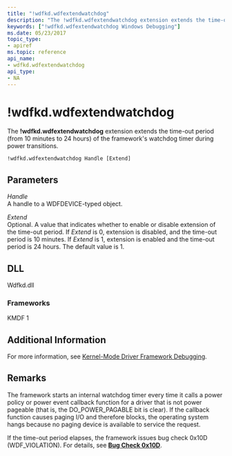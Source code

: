 ```yaml
---
title: "!wdfkd.wdfextendwatchdog"
description: "The !wdfkd.wdfextendwatchdog extension extends the time-out period (from 10 minutes to 24 hours) of the framework's watchdog timer during power transitions."
keywords: ["!wdfkd.wdfextendwatchdog Windows Debugging"]
ms.date: 05/23/2017
topic_type:
- apiref
ms.topic: reference
api_name:
- wdfkd.wdfextendwatchdog
api_type:
- NA
---
```


# !wdfkd.wdfextendwatchdog

The **!wdfkd.wdfextendwatchdog** extension extends the time-out period (from 10 minutes to 24 hours) of the framework's watchdog timer during power transitions.

```dbgcmd
!wdfkd.wdfextendwatchdog Handle [Extend]
```

## Parameters

<span id="_______Handle______"></span><span id="_______handle______"></span><span id="_______HANDLE______"></span> *Handle*   
A handle to a WDFDEVICE-typed object.

<span id="_______Extend______"></span><span id="_______extend______"></span><span id="_______EXTEND______"></span> *Extend*   
Optional. A value that indicates whether to enable or disable extension of the time-out period. If *Extend* is 0, extension is disabled, and the time-out period is 10 minutes. If *Extend* is 1, extension is enabled and the time-out period is 24 hours. The default value is 1.

## DLL

Wdfkd.dll

### Frameworks

KMDF 1

## Additional Information

For more information, see [Kernel-Mode Driver Framework Debugging](../debugger/kernel-mode-driver-framework-debugging.md).

## Remarks

The framework starts an internal watchdog timer every time it calls a power policy or power event callback function for a driver that is not power pageable (that is, the DO\_POWER\_PAGABLE bit is clear). If the callback function causes paging I/O and therefore blocks, the operating system hangs because no paging device is available to service the request.

If the time-out period elapses, the framework issues bug check 0x10D (WDF\_VIOLATION). For details, see [**Bug Check 0x10D**](../debugger/bug-check-0x10d---wdf-violation.md).
